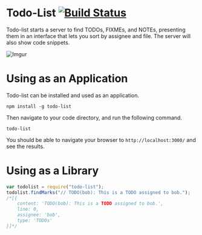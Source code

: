 # Todo-List [![Build Status](https://travis-ci.org/rameshvarun/todo-list.svg)](https://travis-ci.org/rameshvarun/todo-list)

Todo-list starts a server to find TODOs, FIXMEs, and NOTEs,
presenting them in an interface that lets you sort by assignee
and file. The server will also show code snippets.

![Imgur](http://i.imgur.com/c2PahkF.png)

# Using as an Application
Todo-list can be installed and used as an application.
```
npm install -g todo-list
```

Then navigate to your code directory, and run the following command.

```
todo-list
```

You should be able to navigate your browser to `http://localhost:3000/` and see the
results.

# Using as a Library
```javascript
var todolist = require("todo-list");
todolist.findMarks("// TODO(bob): This is a TODO assigned to bob.");
/*[{
	content: 'TODO(bob): This is a TODO assigned to bob.',
	line: 0,
	assignee: 'bob',
	type: 'TODOs'
}]*/
```
